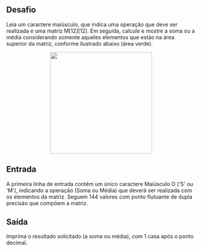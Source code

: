 ## Desafio

Leia um caractere maiúsculo, que indica uma operação que deve ser realizada e
uma matriz M[12][12]. Em seguida, calcule e mostre a soma ou a média
considerando somente aqueles elementos que estão na área superior da matriz,
conforme ilustrado abaixo (área verde).

<p align="center">
    <img src="../../assets/area-superior.png" width="270" height="270">
</p>


## Entrada

A primeira linha de entrada contém um único caractere Maiúsculo O ('S' ou 'M'),
indicando a operação (Soma ou Média) que deverá ser realizada com os elementos
da matriz. Seguem 144 valores com ponto flutuante de dupla precisão que compõem
a matriz.

## Saída

Imprima o resultado solicitado (a soma ou média), com 1 casa após o ponto
decimal.
